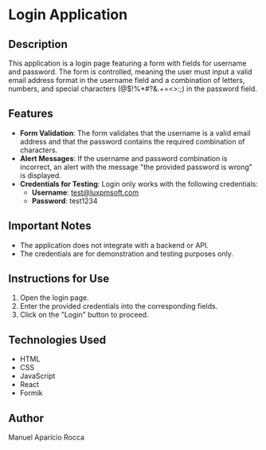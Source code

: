 # Login Application

## Description

This application is a login page featuring a form with fields for username and password. The form is controlled, meaning the user must input a valid email address format in the username field and a combination of letters, numbers, and special characters (@$!%\*#?&.+=<>:;) in the password field.

## Features

- **Form Validation**: The form validates that the username is a valid email address and that the password contains the required combination of characters.
- **Alert Messages**: If the username and password combination is incorrect, an alert with the message "the provided password is wrong" is displayed.
- **Credentials for Testing**: Login only works with the following credentials:
  - **Username**: test@luxpmsoft.com
  - **Password**: test1234

## Important Notes

- The application does not integrate with a backend or API.
- The credentials are for demonstration and testing purposes only.

## Instructions for Use

1. Open the login page.
2. Enter the provided credentials into the corresponding fields.
3. Click on the "Login" button to proceed.

## Technologies Used

- HTML
- CSS
- JavaScript
- React
- Formik

## Author

Manuel Aparicio Rocca
